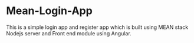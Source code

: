 # Mean-Login-App
This is a simple login app and register app which is built using MEAN stack Nodejs server and Front end module using Angular.
